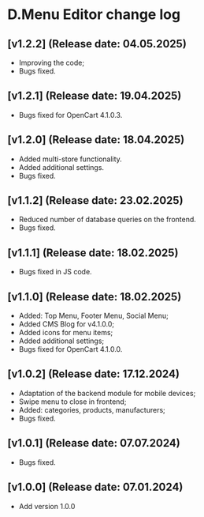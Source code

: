 <!DOCTYPE html>
<html lang="en">
<head></head>
<body>
    <h1>D.Menu Editor change log</h1>
    <h2>[v1.2.2] (Release date: 04.05.2025)</h2>
    <p>
        <ul>
            <li>Improving the code;</li>
            <li>Bugs fixed.</li>
        </ul>
    </p>
    <h2>[v1.2.1] (Release date: 19.04.2025)</h2>
    <p>
        <ul>
            <li>Bugs fixed for OpenCart 4.1.0.3.</li>
        </ul>
    </p>
    <h2>[v1.2.0] (Release date: 18.04.2025)</h2>
    <p>
        <ul>
            <li>Added multi-store functionality.</li>
            <li>Added additional settings.</li>
            <li>Bugs fixed.</li>
        </ul>
    </p>
    <h2>[v1.1.2] (Release date: 23.02.2025)</h2>
    <p>
        <ul>
            <li>Reduced number of database queries on the frontend.</li>
            <li>Bugs fixed.</li>
        </ul>
    </p>
    <h2>[v1.1.1] (Release date: 18.02.2025)</h2>
    <p>
        <ul>
            <li>Bugs fixed in JS code.</li>
        </ul>
    </p>
    <h2>[v1.1.0] (Release date: 18.02.2025)</h2>
    <p>
        <ul>
            <li>Added: Top Menu, Footer Menu, Social Menu;</li>
            <li>Added CMS Blog for v4.1.0.0;</li>
            <li>Added icons for menu items;</li>
            <li>Added additional settings;</li>
            <li>Bugs fixed for OpenCart 4.1.0.0.</li>
        </ul>
    </p>
    <h2>[v1.0.2] (Release date: 17.12.2024)</h2>
    <p>
        <ul>
            <li>Adaptation of the backend module for mobile devices;</li>
            <li>Swipe menu to close in frontend;</li>
            <li>Added: categories, products, manufacturers;</li>
            <li>Bugs fixed.</li>
        </ul>
    </p>
    <h2>[v1.0.1] (Release date: 07.07.2024)</h2>
    <p>
        <ul>
            <li>Bugs fixed.</li>
        </ul>
    </p>
    <h2>[v1.0.0] (Release date: 07.01.2024)</h2>
    <p>
        <ul>
            <li>Add version 1.0.0</li>
        </ul>
    </p>
</body>
</html>
